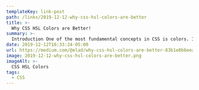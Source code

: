 ```yaml
---
templateKey: link-post
path: /links/2019-12-12-why-css-hsl-colors-are-better
title: >-
  Why CSS HSL Colors are Better!
summary: >-
  Introduction One of the most fundamental concepts in CSS is colors. It’s a basic concept everywhere, but in this article, we’ll be focusing on its representation when targeting browsers.
date: 2019-12-12T16:33:24-05:00
url: https://medium.com/@elad/why-css-hsl-colors-are-better-83b1e0b6eead
image: 2019-12-12-why-css-hsl-colors-are-better.png
imageAlt: >-
  CSS HSL Colors
tags:
  - CSS
---
```

